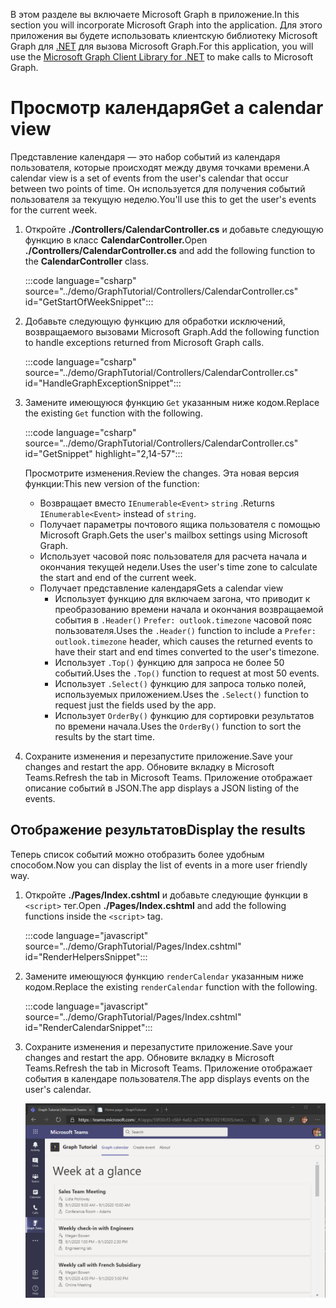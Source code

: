 <!-- markdownlint-disable MD002 MD041 -->

<span data-ttu-id="95b00-101">В этом разделе вы включаете Microsoft Graph в приложение.</span><span class="sxs-lookup"><span data-stu-id="95b00-101">In this section you will incorporate Microsoft Graph into the application.</span></span> <span data-ttu-id="95b00-102">Для этого приложения вы будете использовать клиентскую библиотеку Microsoft Graph для [.NET](https://github.com/microsoftgraph/msgraph-sdk-dotnet) для вызова Microsoft Graph.</span><span class="sxs-lookup"><span data-stu-id="95b00-102">For this application, you will use the [Microsoft Graph Client Library for .NET](https://github.com/microsoftgraph/msgraph-sdk-dotnet) to make calls to Microsoft Graph.</span></span>

# <a name="get-a-calendar-view"></a><span data-ttu-id="95b00-103">Просмотр календаря</span><span class="sxs-lookup"><span data-stu-id="95b00-103">Get a calendar view</span></span>

<span data-ttu-id="95b00-104">Представление календаря — это набор событий из календаря пользователя, которые происходят между двумя точками времени.</span><span class="sxs-lookup"><span data-stu-id="95b00-104">A calendar view is a set of events from the user's calendar that occur between two points of time.</span></span> <span data-ttu-id="95b00-105">Он используется для получения событий пользователя за текущую неделю.</span><span class="sxs-lookup"><span data-stu-id="95b00-105">You'll use this to get the user's events for the current week.</span></span>

1. <span data-ttu-id="95b00-106">Откройте **./Controllers/CalendarController.cs** и добавьте следующую функцию в класс **CalendarController.**</span><span class="sxs-lookup"><span data-stu-id="95b00-106">Open **./Controllers/CalendarController.cs** and add the following function to the **CalendarController** class.</span></span>

    :::code language="csharp" source="../demo/GraphTutorial/Controllers/CalendarController.cs" id="GetStartOfWeekSnippet":::

1. <span data-ttu-id="95b00-107">Добавьте следующую функцию для обработки исключений, возвращаемого вызовами Microsoft Graph.</span><span class="sxs-lookup"><span data-stu-id="95b00-107">Add the following function to handle exceptions returned from Microsoft Graph calls.</span></span>

    :::code language="csharp" source="../demo/GraphTutorial/Controllers/CalendarController.cs" id="HandleGraphExceptionSnippet":::

1. <span data-ttu-id="95b00-108">Замените имеющуюся функцию `Get` указанным ниже кодом.</span><span class="sxs-lookup"><span data-stu-id="95b00-108">Replace the existing `Get` function with the following.</span></span>

    :::code language="csharp" source="../demo/GraphTutorial/Controllers/CalendarController.cs" id="GetSnippet" highlight="2,14-57":::

    <span data-ttu-id="95b00-109">Просмотрите изменения.</span><span class="sxs-lookup"><span data-stu-id="95b00-109">Review the changes.</span></span> <span data-ttu-id="95b00-110">Эта новая версия функции:</span><span class="sxs-lookup"><span data-stu-id="95b00-110">This new version of the function:</span></span>

    - <span data-ttu-id="95b00-111">Возвращает вместо `IEnumerable<Event>` `string` .</span><span class="sxs-lookup"><span data-stu-id="95b00-111">Returns `IEnumerable<Event>` instead of `string`.</span></span>
    - <span data-ttu-id="95b00-112">Получает параметры почтового ящика пользователя с помощью Microsoft Graph.</span><span class="sxs-lookup"><span data-stu-id="95b00-112">Gets the user's mailbox settings using Microsoft Graph.</span></span>
    - <span data-ttu-id="95b00-113">Использует часовой пояс пользователя для расчета начала и окончания текущей недели.</span><span class="sxs-lookup"><span data-stu-id="95b00-113">Uses the user's time zone to calculate the start and end of the current week.</span></span>
    - <span data-ttu-id="95b00-114">Получает представление календаря</span><span class="sxs-lookup"><span data-stu-id="95b00-114">Gets a calendar view</span></span>
        - <span data-ttu-id="95b00-115">Использует функцию для включаем загона, что приводит к преобразованию времени начала и окончания возвращаемой события в `.Header()` `Prefer: outlook.timezone` часовой пояс пользователя.</span><span class="sxs-lookup"><span data-stu-id="95b00-115">Uses the `.Header()` function to include a `Prefer: outlook.timezone` header, which causes the returned events to have their start and end times converted to the user's timezone.</span></span>
        - <span data-ttu-id="95b00-116">Использует `.Top()` функцию для запроса не более 50 событий.</span><span class="sxs-lookup"><span data-stu-id="95b00-116">Uses the `.Top()` function to request at most 50 events.</span></span>
        - <span data-ttu-id="95b00-117">Использует `.Select()` функцию для запроса только полей, используемых приложением.</span><span class="sxs-lookup"><span data-stu-id="95b00-117">Uses the `.Select()` function to request just the fields used by the app.</span></span>
        - <span data-ttu-id="95b00-118">Использует `OrderBy()` функцию для сортировки результатов по времени начала.</span><span class="sxs-lookup"><span data-stu-id="95b00-118">Uses the `OrderBy()` function to sort the results by the start time.</span></span>

1. <span data-ttu-id="95b00-119">Сохраните изменения и перезапустите приложение.</span><span class="sxs-lookup"><span data-stu-id="95b00-119">Save your changes and restart the app.</span></span> <span data-ttu-id="95b00-120">Обновите вкладку в Microsoft Teams.</span><span class="sxs-lookup"><span data-stu-id="95b00-120">Refresh the tab in Microsoft Teams.</span></span> <span data-ttu-id="95b00-121">Приложение отображает описание событий в JSON.</span><span class="sxs-lookup"><span data-stu-id="95b00-121">The app displays a JSON listing of the events.</span></span>

## <a name="display-the-results"></a><span data-ttu-id="95b00-122">Отображение результатов</span><span class="sxs-lookup"><span data-stu-id="95b00-122">Display the results</span></span>

<span data-ttu-id="95b00-123">Теперь список событий можно отобразить более удобным способом.</span><span class="sxs-lookup"><span data-stu-id="95b00-123">Now you can display the list of events in a more user friendly way.</span></span>

1. <span data-ttu-id="95b00-124">Откройте **./Pages/Index.cshtml** и добавьте следующие функции в `<script>` тег.</span><span class="sxs-lookup"><span data-stu-id="95b00-124">Open **./Pages/Index.cshtml** and add the following functions inside the `<script>` tag.</span></span>

    :::code language="javascript" source="../demo/GraphTutorial/Pages/Index.cshtml" id="RenderHelpersSnippet":::

1. <span data-ttu-id="95b00-125">Замените имеющуюся функцию `renderCalendar` указанным ниже кодом.</span><span class="sxs-lookup"><span data-stu-id="95b00-125">Replace the existing `renderCalendar` function with the following.</span></span>

    :::code language="javascript" source="../demo/GraphTutorial/Pages/Index.cshtml" id="RenderCalendarSnippet":::

1. <span data-ttu-id="95b00-126">Сохраните изменения и перезапустите приложение.</span><span class="sxs-lookup"><span data-stu-id="95b00-126">Save your changes and restart the app.</span></span> <span data-ttu-id="95b00-127">Обновите вкладку в Microsoft Teams.</span><span class="sxs-lookup"><span data-stu-id="95b00-127">Refresh the tab in Microsoft Teams.</span></span> <span data-ttu-id="95b00-128">Приложение отображает события в календаре пользователя.</span><span class="sxs-lookup"><span data-stu-id="95b00-128">The app displays events on the user's calendar.</span></span>

    ![Снимок экрана: приложение, отображающие календарь пользователя](images/calendar-view.png)
